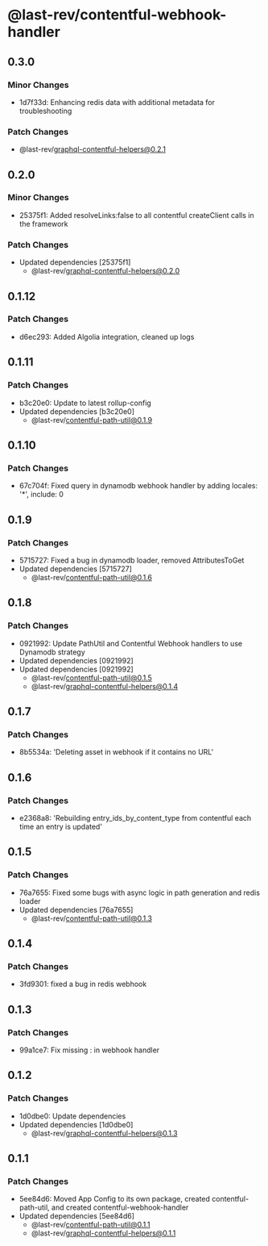 # @last-rev/contentful-webhook-handler

## 0.3.0

### Minor Changes

- 1d7f33d: Enhancing redis data with additional metadata for troubleshooting

### Patch Changes

- @last-rev/graphql-contentful-helpers@0.2.1

## 0.2.0

### Minor Changes

- 25375f1: Added resolveLinks:false to all contentful createClient calls in the framework

### Patch Changes

- Updated dependencies [25375f1]
  - @last-rev/graphql-contentful-helpers@0.2.0

## 0.1.12

### Patch Changes

- d6ec293: Added Algolia integration, cleaned up logs

## 0.1.11

### Patch Changes

- b3c20e0: Update to latest rollup-config
- Updated dependencies [b3c20e0]
  - @last-rev/contentful-path-util@0.1.9

## 0.1.10

### Patch Changes

- 67c704f: Fixed query in dynamodb webhook handler by adding locales: '\*', include: 0

## 0.1.9

### Patch Changes

- 5715727: Fixed a bug in dynamodb loader, removed AttributesToGet
- Updated dependencies [5715727]
  - @last-rev/contentful-path-util@0.1.6

## 0.1.8

### Patch Changes

- 0921992: Update PathUtil and Contentful Webhook handlers to use Dynamodb strategy
- Updated dependencies [0921992]
- Updated dependencies [0921992]
  - @last-rev/contentful-path-util@0.1.5
  - @last-rev/graphql-contentful-helpers@0.1.4

## 0.1.7

### Patch Changes

- 8b5534a: 'Deleting asset in webhook if it contains no URL'

## 0.1.6

### Patch Changes

- e2368a8: 'Rebuilding entry_ids_by_content_type from contentful each time an entry is updated'

## 0.1.5

### Patch Changes

- 76a7655: Fixed some bugs with async logic in path generation and redis loader
- Updated dependencies [76a7655]
  - @last-rev/contentful-path-util@0.1.3

## 0.1.4

### Patch Changes

- 3fd9301: fixed a bug in redis webhook

## 0.1.3

### Patch Changes

- 99a1ce7: Fix missing : in webhook handler

## 0.1.2

### Patch Changes

- 1d0dbe0: Update dependencies
- Updated dependencies [1d0dbe0]
  - @last-rev/graphql-contentful-helpers@0.1.3

## 0.1.1

### Patch Changes

- 5ee84d6: Moved App Config to its own package, created contentful-path-util, and created contentful-webhook-handler
- Updated dependencies [5ee84d6]
  - @last-rev/contentful-path-util@0.1.1
  - @last-rev/graphql-contentful-helpers@0.1.1
